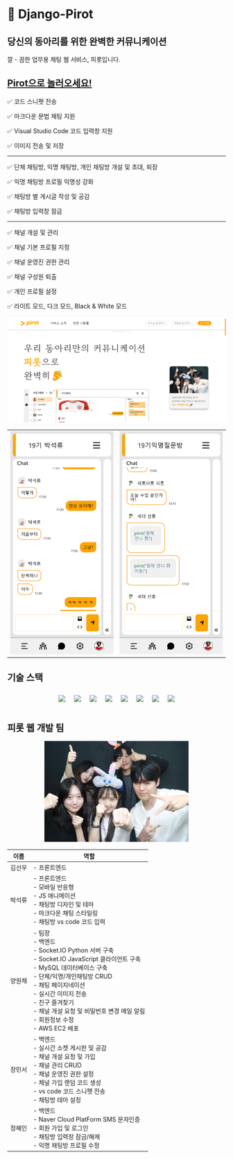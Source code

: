 # 🥕 Django-Pirot

## 당신의 동아리를 위한 완벽한 커뮤니케이션

깔 - 끔한 업무용 채팅 웹 서비스, 피롯입니다.

## [Pirot으로 놀러오세요!](https://hello.pirot.p-e.kr/)

✅ 코드 스니펫 전송

✅ 마크다운 문법 채팅 지원

✅ Visual Studio Code 코드 입력창 지원

✅ 이미지 전송 및 저장

---

✅ 단체 채팅방, 익명 채팅방, 개인 채팅방 개설 및 초대, 퇴장

✅ 익명 채팅방 프로필 익명성 강화

✅ 채팅방 별 게시글 작성 및 공감

✅ 채팅방 입력창 잠금

---

✅ 채널 개설 및 관리

✅ 채널 기본 프로필 지정

✅ 채널 운영진 권한 관리

✅ 채널 구성원 퇴출

✅ 개인 프로필 설정

✅ 라이트 모드, 다크 모드, Black & White 모드

<img src='Pirot.png'>

|||
|---|---|
|<img src='pirot(iPhone%2012%20Pro).png'>|<img src='pirot(iPhone%2012%20Pro)-3.png'>|

## 기술 스택

<div align="center">
<img src="https://img.shields.io/badge/html5-E34F26?style=for-the-badge&logo=html5&logoColor=white" style='margin: 10px'><img src="https://img.shields.io/badge/css3-1572B6?style=for-the-badge&logo=css3&logoColor=white" style='margin: 10px'><img src="https://img.shields.io/badge/javascript-F7DF1E?style=for-the-badge&logo=javascript&logoColor=white" style='margin: 10px'><img src="https://img.shields.io/badge/django-092E20?style=for-the-badge&logo=django&logoColor=white" style='margin: 10px'><img src="https://img.shields.io/badge/python-3776AB?style=for-the-badge&logo=python&logoColor=white" style='margin: 10px'><img src="https://img.shields.io/badge/socketdotio-010101?style=for-the-badge&logo=socketdotio&logoColor=white" style='margin: 10px'><img src="https://img.shields.io/badge/mysql-4479A1?style=for-the-badge&logo=mysql&logoColor=white" style='margin: 10px'><img src="https://img.shields.io/badge/amazonec2-FF9900?style=for-the-badge&logo=amazonec2&logoColor=white" style='margin: 10px'>
</div>

## 피롯 웹 개발 팀

<div align="center">
<img src='server/static/image/pirot_team.png'>
</div>

|이름|역할|
|---|---|
|김선우|- 프론트엔드|
|박석류|- 프론트엔드<br>- 모바일 반응형<br>- JS 애니메이션<br>- 채팅방 디자인 및 테마<br>- 마크다운 채팅 스타일링<br>- 채팅방 vs code 코드 입력|
|양원채|- 팀장<br>- 백엔드<br>- Socket.IO Python 서버 구축<br>- Socket.IO JavaScript 클라이언트 구축<br>- MySQL 데이터베이스 구축<br>- 단체/익명/개인채팅방 CRUD<br>- 채팅 페이지네이션<br>- 실시간 이미지 전송<br>- 친구 즐겨찾기<br>- 채널 개설 요청 및 비밀번호 변경 메일 알림<br>- 회원정보 수정<br>- AWS EC2 배포|
|장민서|- 백엔드<br>- 실시간 소켓 게시판 및 공감<br>- 채널 개설 요청 및 가입<br>- 채널 관리 CRUD<br>- 채널 운영진 권한 설정<br>- 채널 가입 랜덤 코드 생성<br>- vs code 코드 스니펫 전송<br>- 채팅방 테마 설정|
|정혜인|- 백엔드<br>- Naver Cloud PlatForm SMS 문자인증<br>- 회원 가입 및 로그인<br>- 채팅방 입력창 잠금/해제<br>- 익명 채팅방 프로필 수정|